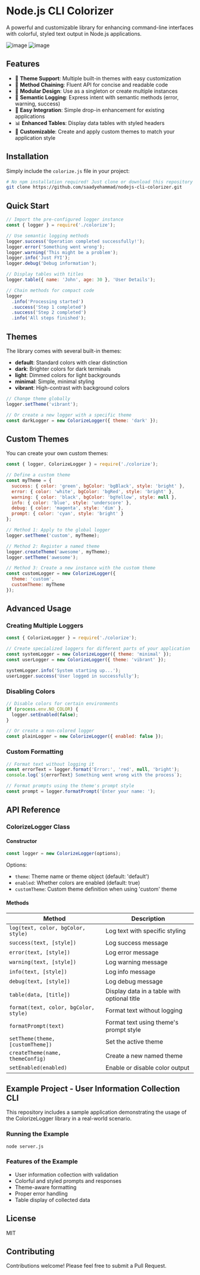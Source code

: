 # Node.js CLI Colorizer

A powerful and customizable library for enhancing command-line interfaces with colorful, styled text output in Node.js applications.

![image](https://github.com/user-attachments/assets/c75ab977-d173-47f6-a3c4-475a5a45d039)
![image](https://github.com/user-attachments/assets/77ba1efd-6bae-4447-aa4f-5314848e46d7)



## Features

- 🎨 **Theme Support**: Multiple built-in themes with easy customization
- 🔄 **Method Chaining**: Fluent API for concise and readable code
- 🧩 **Modular Design**: Use as a singleton or create multiple instances
- 📝 **Semantic Logging**: Express intent with semantic methods (error, warning, success)
- 🔌 **Easy Integration**: Simple drop-in enhancement for existing applications
- 📊 **Enhanced Tables**: Display data tables with styled headers
- 🔧 **Customizable**: Create and apply custom themes to match your application style

## Installation

Simply include the `colorize.js` file in your project:

```bash
# No npm installation required! Just clone or download this repository
git clone https://github.com/saadyehammad/nodejs-cli-colorizer.git
```

## Quick Start

```javascript
// Import the pre-configured logger instance
const { logger } = require('./colorize');

// Use semantic logging methods
logger.success('Operation completed successfully!');
logger.error('Something went wrong');
logger.warning('This might be a problem');
logger.info('Just FYI');
logger.debug('Debug information');

// Display tables with titles
logger.table({ name: 'John', age: 30 }, 'User Details');

// Chain methods for compact code
logger
  .info('Processing started')
  .success('Step 1 completed')
  .success('Step 2 completed')
  .info('All steps finished');
```

## Themes

The library comes with several built-in themes:

- **default**: Standard colors with clear distinction
- **dark**: Brighter colors for dark terminals
- **light**: Dimmed colors for light backgrounds
- **minimal**: Simple, minimal styling
- **vibrant**: High-contrast with background colors

```javascript
// Change theme globally
logger.setTheme('vibrant');

// Or create a new logger with a specific theme
const darkLogger = new ColorizeLogger({ theme: 'dark' });
```

## Custom Themes

You can create your own custom themes:

```javascript
const { logger, ColorizeLogger } = require('./colorize');

// Define a custom theme
const myTheme = {
  success: { color: 'green', bgColor: 'bgBlack', style: 'bright' },
  error: { color: 'white', bgColor: 'bgRed', style: 'bright' },
  warning: { color: 'black', bgColor: 'bgYellow', style: null },
  info: { color: 'blue', style: 'underscore' },
  debug: { color: 'magenta', style: 'dim' },
  prompt: { color: 'cyan', style: 'bright' }
};

// Method 1: Apply to the global logger
logger.setTheme('custom', myTheme);

// Method 2: Register a named theme
logger.createTheme('awesome', myTheme);
logger.setTheme('awesome');

// Method 3: Create a new instance with the custom theme
const customLogger = new ColorizeLogger({
  theme: 'custom',
  customTheme: myTheme
});
```

## Advanced Usage

### Creating Multiple Loggers

```javascript
const { ColorizeLogger } = require('./colorize');

// Create specialized loggers for different parts of your application
const systemLogger = new ColorizeLogger({ theme: 'minimal' });
const userLogger = new ColorizeLogger({ theme: 'vibrant' });

systemLogger.info('System starting up...');
userLogger.success('User logged in successfully');
```

### Disabling Colors

```javascript
// Disable colors for certain environments
if (process.env.NO_COLOR) {
  logger.setEnabled(false);
}

// Or create a non-colored logger
const plainLogger = new ColorizeLogger({ enabled: false });
```

### Custom Formatting

```javascript
// Format text without logging it
const errorText = logger.format('Error:', 'red', null, 'bright');
console.log(`${errorText} Something went wrong with the process`);

// Format prompts using the theme's prompt style
const prompt = logger.formatPrompt('Enter your name: ');
```

## API Reference

### ColorizeLogger Class

#### Constructor

```javascript
const logger = new ColorizeLogger(options);
```

Options:
- `theme`: Theme name or theme object (default: 'default')
- `enabled`: Whether colors are enabled (default: true)
- `customTheme`: Custom theme definition when using 'custom' theme

#### Methods

| Method | Description |
|--------|-------------|
| `log(text, color, bgColor, style)` | Log text with specific styling |
| `success(text, [style])` | Log success message |
| `error(text, [style])` | Log error message |
| `warning(text, [style])` | Log warning message |
| `info(text, [style])` | Log info message |
| `debug(text, [style])` | Log debug message |
| `table(data, [title])` | Display data in a table with optional title |
| `format(text, color, bgColor, style)` | Format text without logging |
| `formatPrompt(text)` | Format text using theme's prompt style |
| `setTheme(theme, [customTheme])` | Set the active theme |
| `createTheme(name, themeConfig)` | Create a new named theme |
| `setEnabled(enabled)` | Enable or disable color output |

## Example Project - User Information Collection CLI

This repository includes a sample application demonstrating the usage of the ColorizeLogger library in a real-world scenario.

### Running the Example

```bash
node server.js
```

### Features of the Example

- User information collection with validation
- Colorful and styled prompts and responses
- Theme-aware formatting
- Proper error handling
- Table display of collected data

## License

MIT

## Contributing

Contributions welcome! Please feel free to submit a Pull Request. 
